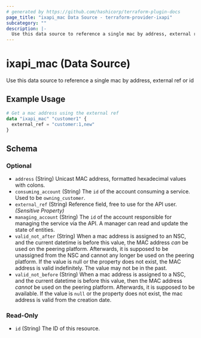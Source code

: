 ```yaml
---
# generated by https://github.com/hashicorp/terraform-plugin-docs
page_title: "ixapi_mac Data Source - terraform-provider-ixapi"
subcategory: ""
description: |-
  Use this data source to reference a single mac by address, external ref or id
---
```


# ixapi_mac (Data Source)

Use this data source to reference a single mac by address, external ref or id

## Example Usage

```terraform
# Get a mac address using the external ref
data "ixapi_mac" "customer1" {
  external_ref = "customer:1,new"
}
```

<!-- schema generated by tfplugindocs -->
## Schema

### Optional

- `address` (String) Unicast MAC address, formatted hexadecimal values with colons.
- `consuming_account` (String) The `id` of the account consuming a service.  Used to be `owning_customer`.
- `external_ref` (String) Reference field, free to use for the API user. *(Sensitive Property)*
- `managing_account` (String) The `id` of the account responsible for managing the service via the API. A manager can read and update the state of entities.
- `valid_not_after` (String) When a mac address is assigned to an NSC, and the current datetime is before this value, the MAC address *can* be used on the peering platform.  Afterwards, it is supposed to be unassigned from the NSC and cannot any longer be used on the peering platform.  If the value is null or the property does not exist, the MAC address is valid indefinitely. The value may not be in the past.
- `valid_not_before` (String) When a mac address is assigned to a NSC, and the current datetime is before this value, then the MAC address *cannot* be used on the peering platform.  Afterwards, it is supposed to be available. If the value is `null` or the property does not exist, the mac address is valid from the creation date.

### Read-Only

- `id` (String) The ID of this resource.



